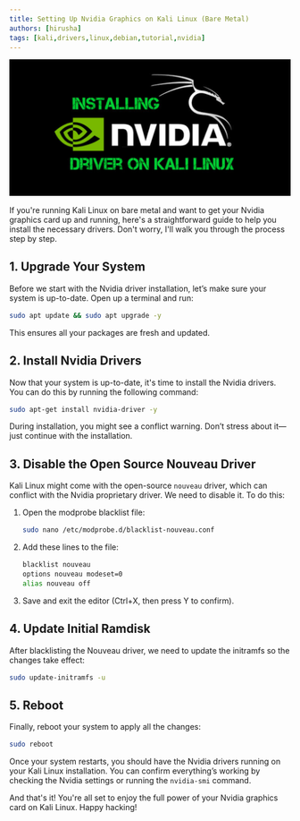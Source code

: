 ```yaml
---
title: Setting Up Nvidia Graphics on Kali Linux (Bare Metal)
authors: [hirusha]
tags: [kali,drivers,linux,debian,tutorial,nvidia]
---
```


![alt text](image.png)

If you're running Kali Linux on bare metal and want to get your Nvidia graphics card up and running, here's a straightforward guide to help you install the necessary drivers. Don't worry, I'll walk you through the process step by step.

<!--truncate-->

## 1. Upgrade Your System

Before we start with the Nvidia driver installation, let’s make sure your system is up-to-date. Open up a terminal and run:

```bash
sudo apt update && sudo apt upgrade -y
```

This ensures all your packages are fresh and updated.

## 2. Install Nvidia Drivers

Now that your system is up-to-date, it's time to install the Nvidia drivers. You can do this by running the following command:

```bash
sudo apt-get install nvidia-driver -y
```

During installation, you might see a conflict warning. Don’t stress about it—just continue with the installation.

## 3. Disable the Open Source Nouveau Driver

Kali Linux might come with the open-source `nouveau` driver, which can conflict with the Nvidia proprietary driver. We need to disable it. To do this:

1. Open the modprobe blacklist file:

   ```bash
   sudo nano /etc/modprobe.d/blacklist-nouveau.conf
   ```

2. Add these lines to the file:

   ```bash
   blacklist nouveau
   options nouveau modeset=0
   alias nouveau off
   ```

3. Save and exit the editor (Ctrl+X, then press Y to confirm).

## 4. Update Initial Ramdisk

After blacklisting the Nouveau driver, we need to update the initramfs so the changes take effect:

```bash
sudo update-initramfs -u
```

## 5. Reboot

Finally, reboot your system to apply all the changes:

```bash
sudo reboot
```

Once your system restarts, you should have the Nvidia drivers running on your Kali Linux installation. You can confirm everything’s working by checking the Nvidia settings or running the `nvidia-smi` command.

And that's it! You're all set to enjoy the full power of your Nvidia graphics card on Kali Linux. Happy hacking!
